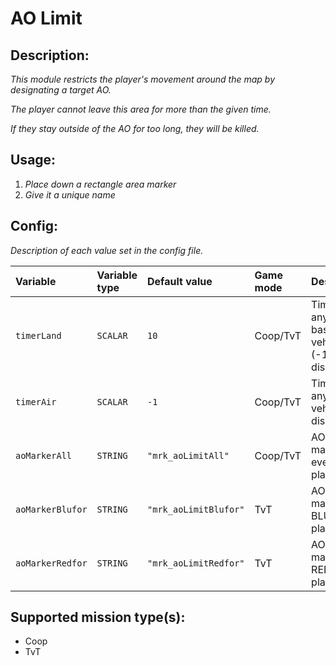 # AO Limit
## Description:
_This module restricts the player's movement around the map by designating a target AO._

_The player cannot leave this area for more than the given time._

_If they stay outside of the AO for too long, they will be killed._

## Usage:
1. _Place down a rectangle area marker_
2. _Give it a unique name_

## Config:
_Description of each value set in the config file._

| Variable         | Variable type | Default value         | Game mode  | Description                                          |
|:---------------- |:------------- |:--------------------- |:---------- |:---------------------------------------------------- |
| `timerLand`      | `SCALAR`      | `10`                  | Coop/TvT   | Timer for any land based vehicle/unit (-1: disabled) |
| `timerAir`       | `SCALAR`      | `-1`                  | Coop/TvT   | Timer for any air vehicle (-1: disabled)             |
| `aoMarkerAll`    | `STRING`      | `"mrk_aoLimitAll"`    | Coop/TvT   | AO limit marker for every player                     |
| `aoMarkerBlufor` | `STRING`      | `"mrk_aoLimitBlufor"` | TvT        | AO limit marker for BLUFOR players                   |
| `aoMarkerRedfor` | `STRING`      | `"mrk_aoLimitRedfor"` | TvT        | AO limit marker for REDFOR players                   |

## Supported mission type(s):
 - Coop
 - TvT
